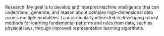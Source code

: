 Research: My goal is to develop and interpret machine intelligence that can understand, generate, and reason about complex high-dimensional data across multiple modalities. I am particularly interested in developing robust methods for learning fundamental patterns and rules from data, such as physical laws, through improved representation learning algorithms.